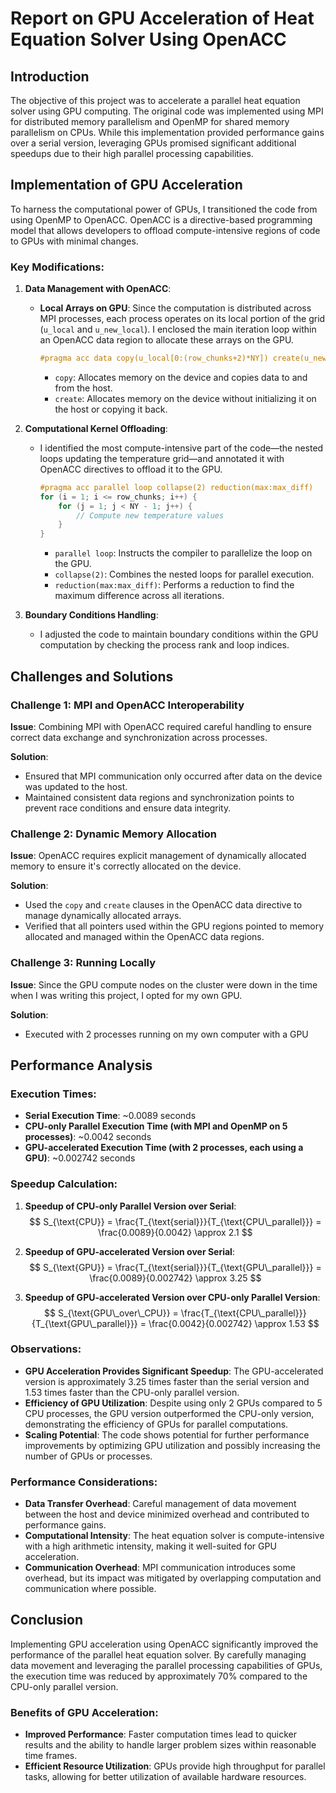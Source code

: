 # Report on GPU Acceleration of Heat Equation Solver Using OpenACC

## Introduction

The objective of this project was to accelerate a parallel heat equation solver using GPU computing. The original code was implemented using MPI for distributed memory parallelism and OpenMP for shared memory parallelism on CPUs. While this implementation provided performance gains over a serial version, leveraging GPUs promised significant additional speedups due to their high parallel processing capabilities.

## Implementation of GPU Acceleration

To harness the computational power of GPUs, I transitioned the code from using OpenMP to OpenACC. OpenACC is a directive-based programming model that allows developers to offload compute-intensive regions of code to GPUs with minimal changes.

### Key Modifications:

1. **Data Management with OpenACC**:
   - **Local Arrays on GPU**: Since the computation is distributed across MPI processes, each process operates on its local portion of the grid (`u_local` and `u_new_local`). I enclosed the main iteration loop within an OpenACC data region to allocate these arrays on the GPU.
     ```c
     #pragma acc data copy(u_local[0:(row_chunks+2)*NY]) create(u_new_local[0:(row_chunks+2)*NY])
     ```
     - `copy`: Allocates memory on the device and copies data to and from the host.
     - `create`: Allocates memory on the device without initializing it on the host or copying it back.

2. **Computational Kernel Offloading**:
   - I identified the most compute-intensive part of the code—the nested loops updating the temperature grid—and annotated it with OpenACC directives to offload it to the GPU.
     ```c
     #pragma acc parallel loop collapse(2) reduction(max:max_diff)
     for (i = 1; i <= row_chunks; i++) {
         for (j = 1; j < NY - 1; j++) {
             // Compute new temperature values
         }
     }
     ```
     - `parallel loop`: Instructs the compiler to parallelize the loop on the GPU.
     - `collapse(2)`: Combines the nested loops for parallel execution.
     - `reduction(max:max_diff)`: Performs a reduction to find the maximum difference across all iterations.

4. **Boundary Conditions Handling**:
   - I adjusted the code to maintain boundary conditions within the GPU computation by checking the process rank and loop indices.

## Challenges and Solutions

### Challenge 1: **MPI and OpenACC Interoperability**

**Issue**: Combining MPI with OpenACC required careful handling to ensure correct data exchange and synchronization across processes.

**Solution**:
- Ensured that MPI communication only occurred after data on the device was updated to the host.
- Maintained consistent data regions and synchronization points to prevent race conditions and ensure data integrity.

### Challenge 2: **Dynamic Memory Allocation**

**Issue**: OpenACC requires explicit management of dynamically allocated memory to ensure it's correctly allocated on the device.

**Solution**:
- Used the `copy` and `create` clauses in the OpenACC data directive to manage dynamically allocated arrays.
- Verified that all pointers used within the GPU regions pointed to memory allocated and managed within the OpenACC data regions.

### Challenge 3: **Running Locally**

**Issue**: Since the GPU compute nodes on the cluster were down in the time when I was writing this project, I opted for my own GPU.

**Solution**:
- Executed with 2 processes running on my own computer with a GPU

## Performance Analysis

### Execution Times:

- **Serial Execution Time**: ~0.0089 seconds
- **CPU-only Parallel Execution Time (with MPI and OpenMP on 5 processes)**: ~0.0042 seconds
- **GPU-accelerated Execution Time (with 2 processes, each using a GPU)**: ~0.002742 seconds

### Speedup Calculation:

1. **Speedup of CPU-only Parallel Version over Serial**:
   $$ S_{\text{CPU}} = \frac{T_{\text{serial}}}{T_{\text{CPU\_parallel}}} = \frac{0.0089}{0.0042} \approx 2.1 $$

2. **Speedup of GPU-accelerated Version over Serial**:
   $$ S_{\text{GPU}} = \frac{T_{\text{serial}}}{T_{\text{GPU\_parallel}}} = \frac{0.0089}{0.002742} \approx 3.25 $$

3. **Speedup of GPU-accelerated Version over CPU-only Parallel Version**:
   $$ S_{\text{GPU\_over\_CPU}} = \frac{T_{\text{CPU\_parallel}}}{T_{\text{GPU\_parallel}}} = \frac{0.0042}{0.002742} \approx 1.53 $$

### Observations:

- **GPU Acceleration Provides Significant Speedup**: The GPU-accelerated version is approximately 3.25 times faster than the serial version and 1.53 times faster than the CPU-only parallel version.
- **Efficiency of GPU Utilization**: Despite using only 2 GPUs compared to 5 CPU processes, the GPU version outperformed the CPU-only version, demonstrating the efficiency of GPUs for parallel computations.
- **Scaling Potential**: The code shows potential for further performance improvements by optimizing GPU utilization and possibly increasing the number of GPUs or processes.

### Performance Considerations:

- **Data Transfer Overhead**: Careful management of data movement between the host and device minimized overhead and contributed to performance gains.
- **Computational Intensity**: The heat equation solver is compute-intensive with a high arithmetic intensity, making it well-suited for GPU acceleration.
- **Communication Overhead**: MPI communication introduces some overhead, but its impact was mitigated by overlapping computation and communication where possible.

## Conclusion

Implementing GPU acceleration using OpenACC significantly improved the performance of the parallel heat equation solver. By carefully managing data movement and leveraging the parallel processing capabilities of GPUs, the execution time was reduced by approximately 70% compared to the CPU-only parallel version.

### Benefits of GPU Acceleration:

- **Improved Performance**: Faster computation times lead to quicker results and the ability to handle larger problem sizes within reasonable time frames.
- **Efficient Resource Utilization**: GPUs provide high throughput for parallel tasks, allowing for better utilization of available hardware resources.
